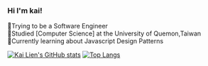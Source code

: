 ### Hi I'm kai!

🧙Trying to be a Software Engineer <br/>
🏫Studied [Computer Science] at the University of Quemon,Taiwan<br/>
💭Currently learning about Javascript Design Patterns

[![Kai Lien's GitHub stats](https://github-readme-stats.vercel.app/api?username=tenkai0812&count_private=true&show_icons=true&theme=tokyonight&hide_rank=false)](https://github.com/anuraghazra/github-readme-stats)
[![Top Langs](https://github-readme-stats.vercel.app/api/top-langs/?username=tenkai0812&layout=compact)](https://github.com/anuraghazra/github-readme-stats)



<!--
**tenkai0812/tenkai0812** is a ✨ _special_ ✨ repository because its `README.md` (this file) appears on your GitHub profile.

Here are some ideas to get you started:

- 🔭 I’m currently working on ...
- 🌱 I’m currently learning ...
- 👯 I’m looking to collaborate on ...
- 🤔 I’m looking for help with ...
- 💬 Ask me about ...
- 📫 How to reach me: ...
- 😄 Pronouns: ...
- ⚡ Fun fact: ...
-->
